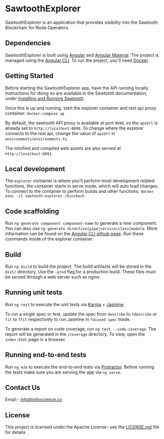 # SawtoothExplorer

SawtoothExplorer is an application that provides visibility into the Sawtooth
Blockchain for Node Operators.

## Dependencies

SawtoothExplorer is built using [Angular](https://angular.io/) and
[Angular Material](https://material.angular.io/). The project is managed using
the [Angular CLI](https://cli.angular.io/). To run the project, you'll need
[Docker](https://docker/com).

## Getting Started
Before starting the SawtoothExplorer app, have the API running locally.
Instructions for doing so are available in the Sawtooth documentation,
under [Installing and Running Sawtooth](https://sawtooth.hyperledger.org/docs/core/releases/latest/app_developers_guide/installing_sawtooth.html).

Once this is up and running, start the explorer container and rest api proxy
container: `docker-compose up`

By default, the sawtooth API proxy is available at port `8090`,
so the `apiUrl` is already set to `http://localhost:8090`. To change where the
explorer connects to the rest api, change the value of `apiUrl` in
`environments/environments.ts`.

The minified and compiled web assets are also served at `http://localhost:8091`.

## Local development
The `explorer` container is where you'll perform most development related
functions, the container starts in serve mode, which will auto load changes. To
connect to the container to perform builds and other functions:
`docker exec -it sawtooth-explorer /bin/bash`

## Code scaffolding

Run `ng generate component component-name` to generate a new component. You can
also use  `ng generate directive|pipe|service|class|module`. More information
can be found on the [Angular CLI github page](https://github.com/angular/angular-cli).
Run these commands inside of the explorer container.

## Build

Run `ng build` to build the project. The build artifacts will be stored in the
`dist/` directory. Use the `-prod` flag for a production build. These files must
be served through a web server such as nginx.

## Running unit tests

Run `ng test` to execute the unit tests via
[Karma](https://karma-runner.github.io) +
[Jasmine](https://github.com/jasmine/jasmine).

To run a single spec or test, update the spec from `describe` to `fdescribe`
or `fit` to `ffit` respectively to run Jasmine in `focused spec` mode.

To generate a report on code coverage, run `ng test --code-coverage`. The
report will be generated in the `/coverage` directory. To view, open the
`index.html` page in a browser.

## Running end-to-end tests

Run `ng e2e` to execute the end-to-end tests via
[Protractor](http://www.protractortest.org/). Before running the tests make
sure you are serving the app via `ng serve`.


## Contact Us
  Email:- info@infoscience.co
## License
This project is licensed under the Apache License- see the [LICENSE.md](LICENSE.md) file for details

